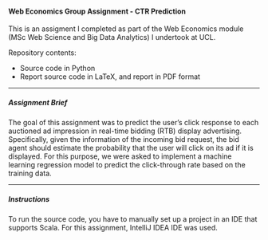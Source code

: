 #### Web Economics Group Assignment - CTR Prediction

This is an assigment I completed as part of the Web Economics module (MSc Web Science and Big Data Analytics) I undertook at UCL.

Repository contents:

* Source code in Python
* Report source code in LaTeX, and report in PDF format

---

##### Assignment Brief

The goal of this assignment was to predict the user’s click response to each auctioned ad impression in real-time bidding (RTB) display advertising. Specifically, given the information of the incoming bid request, the bid agent should estimate the probability that the user will click on its ad if it is displayed. For this purpose, we were asked to implement a machine learning regression model to predict the click-through rate based on the training data.

---

##### Instructions

To run the source code, you have to manually set up a project in an IDE that supports Scala. For this assignment, IntelliJ IDEA IDE was used.
